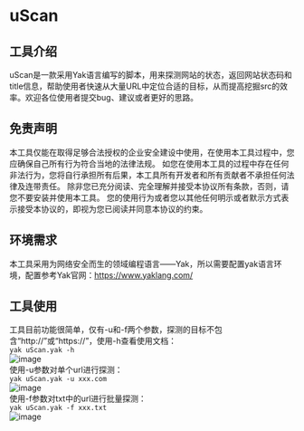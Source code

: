 # uScan
## 工具介绍
uScan是一款采用Yak语言编写的脚本，用来探测网站的状态，返回网站状态码和title信息，帮助使用者快速从大量URL中定位合适的目标，从而提高挖掘src的效率。欢迎各位使用者提交bug、建议或者更好的思路。
## 免责声明
本工具仅能在取得足够合法授权的企业安全建设中使用，在使用本工具过程中，您应确保自己所有行为符合当地的法律法规。 如您在使用本工具的过程中存在任何非法行为，您将自行承担所有后果，本工具所有开发者和所有贡献者不承担任何法律及连带责任。 除非您已充分阅读、完全理解并接受本协议所有条款，否则，请您不要安装并使用本工具。 您的使用行为或者您以其他任何明示或者默示方式表示接受本协议的，即视为您已阅读并同意本协议的约束。
## 环境需求
本工具采用为网络安全而生的领域编程语言——Yak，所以需要配置yak语言环境，配置参考Yak官网：https://www.yaklang.com/
## 工具使用
工具目前功能很简单，仅有-u和-f两个参数，探测的目标不包含“http://”或“https://”，使用-h查看使用文档：  
`yak uScan.yak -h`  
![image](https://github.com/SoDa-LJ/uScan/assets/59957157/d8e50b1d-f9d5-4f4d-ace6-e8e8956a68bb)  
使用-u参数对单个url进行探测：  
`yak uScan.yak -u xxx.com`  
![image](https://github.com/SoDa-LJ/uScan/assets/59957157/52f941c4-dcd9-4cc7-8cfa-d850224b05a2)  
使用-f参数对txt中的url进行批量探测：  
`yak uScan.yak -f xxx.txt`  
![image](https://github.com/SoDa-LJ/uScan/assets/59957157/8474541c-6258-49f4-b256-d8ae2781b56d)  
